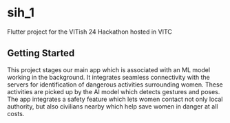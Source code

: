 # sih_1

Flutter project for the VITish 24 Hackathon hosted in VITC

## Getting Started

This project stages our main app which is associated with an ML model working in the background. It integrates seamless connectivity with the servers for identification of dangerous activities surrounding women. These activities are picked up by the AI model which detects gestures and poses. The app integrates a safety feature which lets women contact not only local authority, but also civilians nearby which help save women in danger at all costs.
